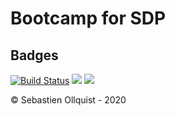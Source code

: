 # Bootcamp for SDP
## Badges
[![Build Status](https://travis-ci.org/seboll13/Bootcamp.svg?branch=master)](https://travis-ci.org/seboll13/Bootcamp)
<a href="https://codeclimate.com/github/seboll13/Bootcamp/maintainability"><img src="https://api.codeclimate.com/v1/badges/87cb7290765802e2eeaf/maintainability" /></a>
<a href="https://codeclimate.com/github/seboll13/Bootcamp/test_coverage"><img src="https://api.codeclimate.com/v1/badges/87cb7290765802e2eeaf/test_coverage" /></a>

© Sebastien Ollquist - 2020
